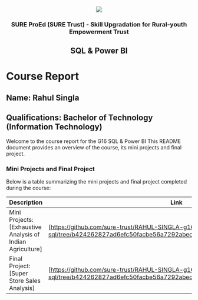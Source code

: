 <!-- PROJECT LOGO -->
<br />

<div align="center">
   <img src='https://user-images.githubusercontent.com/73131499/166115643-d3187f47-d38f-41b2-ae42-5ecbbc60de14.png' />


<h3 align="center">SURE ProEd (SURE Trust) - Skill Upgradation for Rural-youth Empowerment Trust</h3>
  <h2> SQL & Power BI </h2>
</div>

# Course Report

## Name: Rahul Singla

## Qualifications: Bachelor of Technology (Information Technology)

Welcome to the course report for the G16 SQL & Power BI This README document provides an overview of the course, its mini projects and final project.

### Mini Projects and Final Project

Below is a table summarizing the mini projects and final project completed during the course:

| Description                               | Link                                    |
|-------------------------------------------|-----------------------------------------|
| Mini Projects: [Exhaustive Analysis of Indian Agriculture] | [https://github.com/sure-trust/RAHUL-SINGLA-g16-sql/tree/b424262827ad6efc50facbe56a7292abecb3046e/Mini%20projects]                         |
| Final Project: [Super Store Sales Analysis] | [https://github.com/sure-trust/RAHUL-SINGLA-g16-sql/tree/b424262827ad6efc50facbe56a7292abecb3046e/Final%20capstone%20project]                         |
